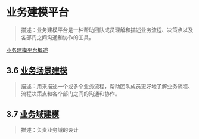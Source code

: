 # 业务建模平台

> 描述：业务建模平台是一种帮助团队成员理解和描述业务流程、决策点以及各部门之间沟通和协作的工具。

[业务建模平台概述](业务建模平台/业务建模平台概述.md)

## 3.6 [业务场景建模](业务建模平台/业务场景建模.md)

> 描述：用来描述一个或多个业务流程，帮助团队成员更好地了解业务流程、流程决策点和各个部门之间的沟通和协作。

## 3.7 [业务域建模](业务建模平台/业务域建模.md)

> 描述：负责业务域的设计
